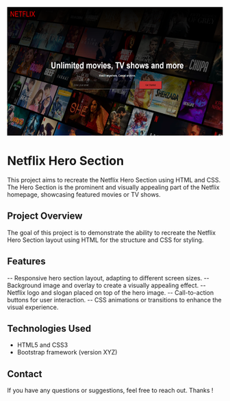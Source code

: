 <img src="./assets/images/netflix.png" alt="netflix hero section screenshot" width="600px" height="300px">

# Netflix Hero Section

This project aims to recreate the Netflix Hero Section using HTML and CSS. The Hero Section is the prominent and visually appealing part of the Netflix homepage, showcasing featured movies or TV shows.

## Project Overview

The goal of this project is to demonstrate the ability to recreate the Netflix Hero Section layout using HTML for the structure and CSS for styling. 

## Features

-- Responsive hero section layout, adapting to different screen sizes.
-- Background image and overlay to create a visually appealing effect.
-- Netflix logo and slogan placed on top of the hero image.
-- Call-to-action buttons for user interaction.
-- CSS animations or transitions to enhance the visual experience.

## Technologies Used

- HTML5 and CSS3
- Bootstrap framework (version XYZ)

## Contact

If you have any questions or suggestions, feel free to reach out. Thanks !
